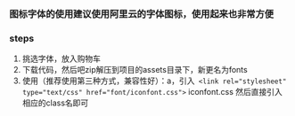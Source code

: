 ### 图标字体的使用建议使用阿里云的字体图标，使用起来也非常方便
### steps
1. 挑选字体，放入购物车
2. 下载代码，然后吧zip解压到项目的assets目录下，新更名为fonts
3. 使用（推荐使用第三种方式，兼容性好）：a，引入`	<link rel="stylesheet" type="text/css" href="font/iconfont.css">`
iconfont.css 然后直接引入相应的class名即可